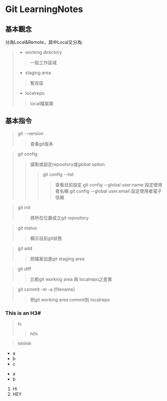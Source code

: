 # Git LearningNotes

## 基本觀念
分為Local&Remote，其中Local又分為:
> * working directory
>> 一般工作區域	
> * staging area
>> 暫存區
> * localrepo
>> local檔案庫

## 基本指令
> git --version
>> 查看git版本

> git config 
>> 讀取或設定repository或global opiton
>>> git config --list
>>>> 查看目前設定
>>> git config --global user.name
>>>> 設定使用者名稱
>>> git config --global user.email
>>>> 設定使用者電子信箱

> git init
>> 將所在位置成立git repository

> git status
>> 顯示目前git狀態

> git add <filename>
>> 把檔案加進git staging area

> git diff
>> 比較git working area 與 localrepo之差異

> git commit -m -a [filename] 
>> 把git working area commit到 localrepo
### This is an H3#
> hi
>> hihi

> hihihih
* a
* b
* c
>
+ a
+ b
>
1. Hi
2. HEY
